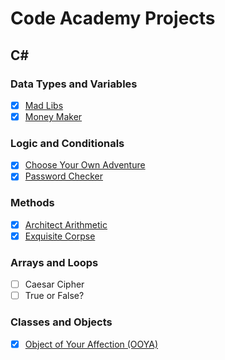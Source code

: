 # Code Academy Projects
## C#
### Data Types and Variables
 - [x] [Mad Libs](https://github.com/FrejBjornsson/CodeAcademy/blob/main/C%23/1.%20Data%20Types%20and%20Variables/MadLibs.cs)
 - [x] [Money Maker](https://github.com/FrejBjornsson/CodeAcademy/blob/main/C%23/1.%20Data%20Types%20and%20Variables/MoneyMaker.cs)
### Logic and Conditionals
 - [x] [Choose Your Own Adventure](https://github.com/FrejBjornsson/CodeAcademy/blob/main/C%23/2.%20Logic%20and%20Conditionals/ChooseYourOwnAdventure.cs)
 - [x] [Password Checker](https://github.com/FrejBjornsson/CodeAcademy/blob/main/C%23/2.%20Logic%20and%20Conditionals/PasswordChecker.cs)
### Methods
 - [x] [Architect Arithmetic](https://github.com/FrejBjornsson/CodeAcademy/blob/main/C%23/3.%20Methods/ArchitectArithmetic.cs)
 - [x] [Exquisite Corpse](https://github.com/FrejBjornsson/CodeAcademy/blob/main/C%23/3.%20Methods/ExquisiteCorpse.cs)
### Arrays and Loops
 - [ ] Caesar Cipher
 - [ ] True or False?
### Classes and Objects
 - [x] [Object of Your Affection (OOYA)](https://github.com/FrejBjornsson/CodeAcademy/blob/main/C%23/5.%20Classes%20and%20Objects/OOYA.cs)
